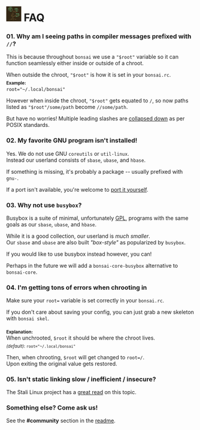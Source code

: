 # <img width="40" height="40" src="res/bonsai_square.png"> FAQ

### 01. Why am I seeing paths in compiler messages prefixed with `//`?

This is because throughout `bonsai` we use a `"$root"` variable so
it can function seamlessly either inside or outside of a chroot.  

When outside the chroot, `"$root"` is how it is set in your `bonsai.rc`.  
<sub>**Example:**</sub>  
`root="~/.local/bonsai"`

However when inside the chroot, `"$root"` gets equated to `/`, so now paths listed
as `"$root"/some/path` become `//some/path`.

But have no worries! Multiple leading slashes are [collapsed down](http://www.opengroup.org/onlinepubs/009695399/basedefs/xbd_chap03.html#tag_03_266) as per POSIX standards.

### 02. My favorite GNU program isn't installed!

Yes. We do not use GNU `coreutils` or `util-linux`.  
Instead our userland consists of `sbase`, `ubase`, and `hbase`.

If something is missing, it's probably a package -- usually prefixed with `gnu-`.

If a port isn't available, you're welcome to [port it yourself](http://github.com/mitchweaver/bonsai/wiki/Porting-Guidelines).

### 03. Why not use `busybox`?

Busybox is a suite of minimal, unfortunately [GPL](http://busybox.net/license.html),
programs with the same goals as our `sbase`, `ubase`, and `hbase`.

While it is a good collection, our userland is *much smaller*.  
Our `sbase` and `ubase` are also built *"box-style"* as popularized by `busybox`.

If you would like to use busybox instead however, you can!

Perhaps in the future we will add a `bonsai-core-busybox` alternative to `bonsai-core`.

### 04. I'm getting tons of errors when chrooting in

Make sure your `root=` variable is set correctly in your `bonsai.rc`.

If you don't care about saving your config, you can just grab a 
new skeleton with `bonsai skel`.

<sub>**Explanation:**</sub>  
When unchrooted, `$root` it should be where the chroot lives.  
<sub>*(default)*: `root="~/.local/bonsai"` </sub>

Then, when chrooting, `$root` will get changed to `root=/`.  
Upon exiting the original value gets restored.

### 05. Isn't static linking slow / inefficient / insecure?

The Stali Linux project has a [great read](http://sta.li/faq) on this topic.

### Something else? Come ask us!

See the **#community** section in the [readme](README.md).
